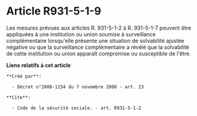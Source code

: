 # Article R931-5-1-9

Les mesures prévues aux articles R. 931-5-1-2 à R. 931-5-1-7 peuvent être appliquées à une institution ou union soumise à
surveillance complémentaire lorsqu'elle présente une situation de solvabilité ajustée négative ou que la surveillance
complémentaire a révélé que la solvabilité de cette institution ou union apparaît compromise ou susceptible de l'être.

**Liens relatifs à cet article**

	**Créé par**:

	  - Décret n°2008-1154 du 7 novembre 2008 - art. 23

	**Cite**:

	  - Code de la sécurité sociale. - art. R931-5-1-2
